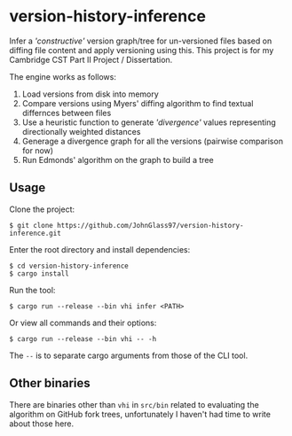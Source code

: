# version-history-inference

Infer a _'constructive'_ version graph/tree for un-versioned files based on diffing file content and apply versioning using this.
This project is for my Cambridge CST Part II Project / Dissertation.

The engine works as follows:

1. Load versions from disk into memory
2. Compare versions using Myers' diffing algorithm to find textual differnces between files
3. Use a heuristic function to generate _'divergence'_ values representing directionally weighted distances
4. Generage a divergence graph for all the versions (pairwise comparison for now)
5. Run Edmonds' algorithm on the graph to build a tree

## Usage

Clone the project:

```
$ git clone https://github.com/JohnGlass97/version-history-inference.git
```

Enter the root directory and install dependencies:

```
$ cd version-history-inference
$ cargo install
```

Run the tool:

```
$ cargo run --release --bin vhi infer <PATH>
```

Or view all commands and their options:

```
$ cargo run --release --bin vhi -- -h
```

The `--` is to separate cargo arguments from those of the CLI tool.

## Other binaries

There are binaries other than `vhi` in `src/bin` related to evaluating the algorithm on GitHub fork trees, unfortunately I haven't had time to write about those here.
